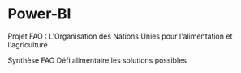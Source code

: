 # Power-BI

Projet FAO : L'Organisation des Nations Unies pour l'alimentation et l'agriculture 

Synthèse FAO Défi alimentaire les solutions possibles
